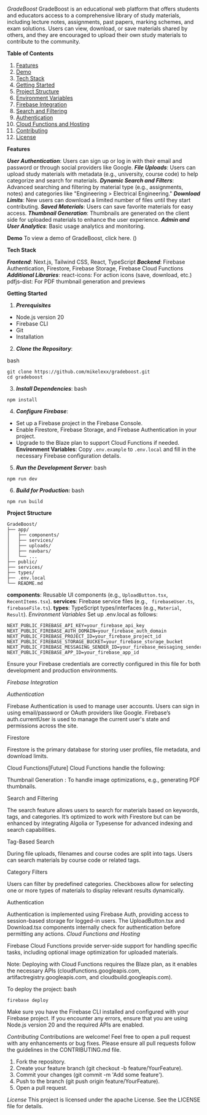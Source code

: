*GradeBoost*
GradeBoost is an educational web platform that offers students and educators access to a comprehensive library of study materials, including lecture notes, assignments, past papers, marking schemes, and exam solutions. Users can view, download, or save materials shared by others, and they are encouraged to upload their own study materials to contribute to the community.


**Table of Contents**
1. [Features](#features)
2. [Demo](#demo)
3. [Tech Stack](stack)
4. [Getting Started](#getting-started)
5. [Project Structure](#project-structure)
6. [Environment Variables](#environment-variables)
7. [Firebase Integration](#firebase-integration)
8. [Search and Filtering](#search-and-filtering)
9. [Authentication](#authentication)
10. [Cloud Functions and Hosting](cloud-functions-and-hosting)
11. [Contributing](#contributing)
12. [License](#demo)

**Features**

***User Authentication***: Users can sign up or log in with their email and password or through social providers like Google.
***File Uploads***: Users can upload study materials with metadata (e.g., university, course code) to help categorize and search for materials.
***Dynamic Search and Filters***: Advanced searching and filtering by material type (e.g., assignments, notes) and categories like "Engineering > Electrical Engineering."
***Download Limits***: New users can download a limited number of files until they start contributing.
***Saved Materials***: Users can save favorite materials for easy access.
***Thumbnail Generation***: Thumbnails are generated on the client side for uploaded materials to enhance the user experience.
***Admin and User Analytics***: Basic usage analytics and monitoring.

**Demo**
To view a demo of GradeBoost, click here. ()

**Tech Stack**

***Frontend***: Next.js, Tailwind CSS, React, TypeScript
***Backend***: Firebase Authentication, Firestore, Firebase Storage, Firebase Cloud Functions
***Additional Libraries***:
react-icons: For action icons (save, download, etc.)
pdfjs-dist: For PDF thumbnail generation and previews

**Getting Started**
1. ***Prerequisites***
- Node.js version 20
- Firebase CLI
- Git
- Installation
2. ***Clone the Repository***:

bash
```
git clone https://github.com/mikelexx/gradeboost.git
cd gradeboost

```
3. ***Install Dependencies***:
bash
```
npm install

```

4. ***Configure Firebase***:
- Set up a Firebase project in the Firebase Console.
- Enable Firestore, Firebase Storage, and Firebase Authentication in your project.
- Upgrade to the Blaze plan to support Cloud Functions if needed.
**Environment Variables**: Copy `.env.example` to `.env.local` and fill in the necessary Firebase configuration details.


5. ***Run the Development Server***:
bash
```
npm run dev
```

6. ***Build for Production:***
bash
```
npm run build
```
**Project Structure**
```
GradeBoost/
├── app/
│   ├── components/
│   ├── services/
│   ├── uploads/
│   ├── navbars/
│   └── ...
├── public/
├── services/
├── types/
├── .env.local
└── README.md

```
**components**: Reusable UI components (e.g., `UploadButton.tsx`, `RecentItems.tsx`).
**services**: Firebase service files (e.g., ` firebaseUser.ts`, `firebaseFile.ts`).
**types**: TypeScript types/interfaces (e.g., `Material`, `Result`).
*Environment Variables*
Set up .env.local as follows:

```
NEXT_PUBLIC_FIREBASE_API_KEY=your_firebase_api_key
NEXT_PUBLIC_FIREBASE_AUTH_DOMAIN=your_firebase_auth_domain
NEXT_PUBLIC_FIREBASE_PROJECT_ID=your_firebase_project_id
NEXT_PUBLIC_FIREBASE_STORAGE_BUCKET=your_firebase_storage_bucket
NEXT_PUBLIC_FIREBASE_MESSAGING_SENDER_ID=your_firebase_messaging_sender_id
NEXT_PUBLIC_FIREBASE_APP_ID=your_firebase_app_id

```
Ensure your Firebase credentials are correctly configured in this file for both development and production environments.

*Firebase Integration*

*Authentication*

Firebase Authentication is used to manage user accounts. Users can sign in using email/password or OAuth providers like Google. Firebase’s auth.currentUser is used to manage the current user's state and permissions across the site.

Firestore

Firestore is the primary database for storing user profiles, file metadata, and download limits.

Cloud Functions[Future]
Cloud Functions handle the following:

Thumbnail Generation : To handle image optimizations, e.g., generating PDF thumbnails.

Search and Filtering

The search feature allows users to search for materials based on keywords, tags, and categories. It’s optimized to work with Firestore but can be enhanced by integrating Algolia or Typesense for advanced indexing and search capabilities.

Tag-Based Search

During file uploads, filenames and course codes are split into tags. Users can search materials by course code or related tags.

Category Filters

Users can filter by predefined categories. Checkboxes allow for selecting one or more types of materials to display relevant results dynamically.

Authentication

Authentication is implemented using Firebase Auth, providing access to session-based storage for logged-in users. The UploadButton.tsx and Download.tsx components internally check for authentication before permitting any actions.
*Cloud Functions and Hosting*

Firebase Cloud Functions provide server-side support for handling specific tasks, including optional image optimization for uploaded materials.

Note: Deploying with Cloud Functions requires the Blaze plan, as it enables the necessary APIs (cloudfunctions.googleapis.com, artifactregistry.googleapis.com, and cloudbuild.googleapis.com).

To deploy the project:
bash
```
firebase deploy
```
Make sure you have the Firebase CLI installed and configured with your Firebase project. If you encounter any errors, ensure that you are using Node.js version 20 and the required APIs are enabled.

*Contributing*
Contributions are welcome! Feel free to open a pull request with any enhancements or bug fixes. Please ensure all pull requests follow the guidelines in the CONTRIBUTING.md file.

1. Fork the repository.
2. Create your feature branch (git checkout -b feature/YourFeature).
3. Commit your changes (git commit -m 'Add some feature').
4. Push to the branch (git push origin feature/YourFeature).
5. Open a pull request.

*License*
This project is licensed under the apache License. See the LICENSE file for details.
